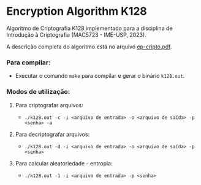 # Encryption Algorithm K128

Algoritmo de Criptografia K128 implementado para a disciplina de Introdução à Criptografia (MAC5723 - IME-USP, 2023).

A descrição completa do algoritmo está no arquivo [ep-cripto.pdf](ep-cripto.pdf).

### Para compilar:

* Executar o comando `make` para compilar e gerar o binário `k128.out`.

### Modos de utilização:

1. Para criptografar arquivos:

    * `./k128.out -c -i <arquivo de entrada> -o <arquivo de saída> -p <senha> -a`

2. Para decriptografar arquivos:

    * `./k128.out -d -i <arquivo de entrada> -o <arquivo de saída> -p <senha>`

3. Para calcular aleatoriedade - entropia:

    * `./k128.out -1 -i <arquivo de entrada> -p <senha>`
